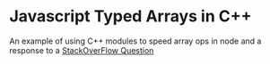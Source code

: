 # Javascript Typed Arrays in C++

An example  of using C++ modules to speed array ops in node
and a response to a [StackOverFlow Question](http://stackoverflow.com/questions/28508369/node-js-performance-vs-native-c-addon-when-populating-an-int32array)
